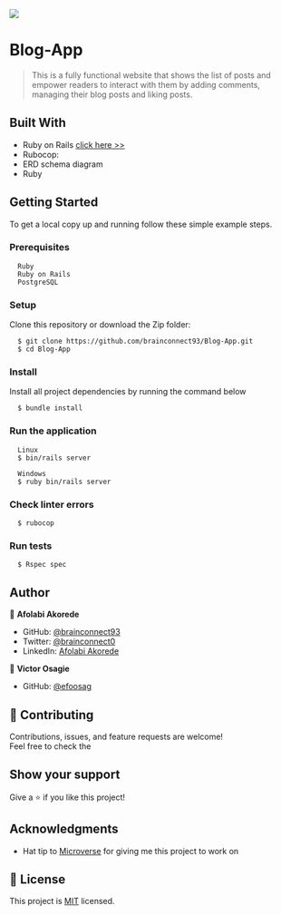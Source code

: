 [![](https://img.shields.io/badge/Microverse-Afolabi%20Akorede-blueviolet)](https://github.com/brainconnect93)


# Blog-App

> This is a fully functional website that shows the list of posts and empower readers to interact with them by adding comments, managing their blog posts and liking posts.

## Built With

- Ruby on Rails [click here >>](https://guides.rubyonrails.org/)
- Rubocop: 
- ERD schema diagram
- Ruby

## Getting Started
To get a local copy up and running follow these simple example steps.

### Prerequisites
```
  Ruby
  Ruby on Rails
  PostgreSQL
```

### Setup
Clone this repository or download the Zip folder:
```
  $ git clone https://github.com/brainconnect93/Blog-App.git
  $ cd Blog-App
```

### Install
Install all project dependencies by running the command below
```
  $ bundle install
```

### Run the application
```
  Linux
  $ bin/rails server
```

```
  Windows
  $ ruby bin/rails server
```

### Check linter errors
```
  $ rubocop
```


### Run tests

```
  $ Rspec spec

```

## Author
👤 **Afolabi Akorede**

- GitHub: [@brainconnect93](https://github.com/brainconnect93)
- Twitter: [@brainconnect0](https://twitter.com/brainconnect0)
- LinkedIn: [Afolabi Akorede](https://linkedin.com/in/brainconnect93)

👤 **Victor Osagie**

- GitHub: [@efoosag](https://github.com/efoosag)

## 🤝 Contributing

Contributions, issues, and feature requests are welcome!  
Feel free to check the

## Show your support

Give a ⭐️ if you like this project!

## Acknowledgments

- Hat tip to [Microverse](https://bit.ly/MicroverseTN) for giving me this project to work on

## 📝 License

This project is [MIT](./MIT.md) licensed.

<br />
